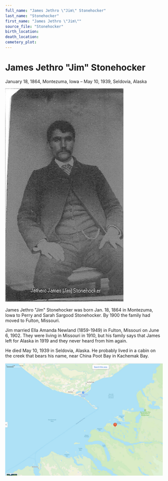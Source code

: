 ```yaml
---
full_name: "James Jethro \"Jim\" Stonehocker"
last_name: "Stonehocker"
first_name: "James Jethro \"Jim\""
source_file: "Stonehocker"
birth_location:
death_location:
cemetery_plot: 
---
```

# James Jethro "Jim" Stonehocker

January 18, 1864, Montezuma, Iowa – May 10, 1939, Seldovia, Alaska

![](../assets/images/Stonehocker/media/image1.jpeg)

James Jethro "Jim" Stonehocker was born Jan. 18, 1864 in Montezuma, Iowa
to Perry and Sarah Sargood Stonehocker. By 1900 the family had moved to
Fulton, Missouri.

Jim married Ella Amanda Newland (1859-1949) in Fulton, Missouri on June
6, 1902. They were living in Missouri in 1910, but his family says that
James left for Alaska in 1919 and they never heard from him again.

He died May 10, 1939 in Seldovia, Alaska. He probably lived in a cabin
on the creek that bears his name, near China Poot Bay in Kachemak Bay.

![](../assets/images/Stonehocker/media/image2.jpeg)
